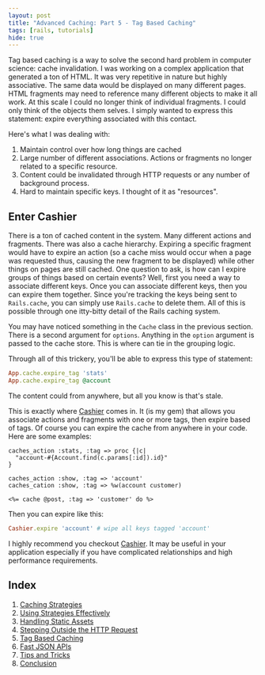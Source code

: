 ```yaml
---
layout: post
title: "Advanced Caching: Part 5 - Tag Based Caching"
tags: [rails, tutorials]
hide: true
---
```


Tag based caching is a way to solve the second hard problem in computer
science: cache invalidation. I was working on a complex application that
generated a ton of HTML. It was very repetitive in nature but highly
associative. The same data would be displayed on many different pages.
HTML fragments may need to reference many different objects to make it
all work. At this scale I could no longer think of individual fragments.
I could only think of the objects them selves. I simply wanted to
express this statement: expire everything associated with this contact.

Here's what I was dealing with:

1. Maintain control over how long things are cached
2. Large number of different associations. Actions or fragments no
   longer related to a specific resource. 
3. Content could be invalidated through HTTP requests or any number of
   background process.
4. Hard to maintain specific keys. I thought of it as "resources".

## Enter Cashier

There is a ton of cached content in the system. Many different actions
and fragments. There was also a cache hierarchy. Expiring a specific
fragment would have to expire an action (so a cache miss would occur
when a page was requested thus, causing the new fragment to be
displayed) while other things on pages are still cached. One question to
ask, is how can I expire groups of things based on certain events? Well,
first you need a way to associate different keys. Once you can associate
different keys, then you can expire them together. Since you're tracking
the keys being sent to `Rails.cache`, you can simply use `Rails.cache`
to delete them. All of this is possible through one itty-bitty detail of
the Rails caching system. 

You may have noticed something in the `Cache` class in the previous
section. There is a second argument for `options`. Anything in the
`option` argument is passed to the cache store. This is where can tie in
the grouping logic.

Through all of this trickery, you'll be able to express this type of
statement:

```ruby
App.cache.expire_tag 'stats' 
App.cache.expire_tag @account
```

The content could from anywhere, but all you know is that's stale.

This is exactly where [Cashier](http://rubygems.org/gems/cashier) comes
in. It (is my gem) that allows you associate actions and fragments with
one or more tags, then expire based of tags. Of course you can expire
the cache from anywhere in your code. Here are some examples:

    caches_action :stats, :tag => proc {|c|
      "account-#{Account.find(c.params[:id]).id}"
    }

    caches_action :show, :tag => 'account'
    caches_cation :show, :tag => %w(account customer)

    <%= cache @post, :tag => 'customer' do %>

Then you can expire like this:

```ruby
Cashier.expire 'account' # wipe all keys tagged 'account'
```

I highly recommend you checkout [Cashier](http://rubygems.org/gems/cashier).
It may be useful in your application especially if you have complicated
relationships and high performance requirements.

## Index

1. [Caching Strategies](/2012/07/advanced_caching_part_1-caching_strategies)
2. [Using Strategies Effectively](/2012/07/advanced_caching_part_2-using_strategies)
3. [Handling Static Assets](/2012/07/advanced_caching_part_3-static_assets)
4. [Stepping Outside the HTTP Request](/2012/07/advanced_caching_part_4-stepping_outside_the_http_request)
5. [Tag Based Caching](/2012/07/advanced_caching_part_5-tag_based_caching)
6. [Fast JSON APIs](/2012/07/advanced_caching_part_6-fast_json_apis)
7. [Tips and Tricks](/2012/07/advanced_caching_part_7-tips_and_tricks)
8. [Conclusion](/2012/07/advanced_caching_part_8-conclusion)
